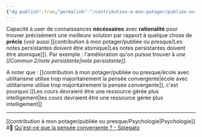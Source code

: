 ```yaml
---
{"dg-publish":true,"permalink":"/contribution-a-mon-potager/publiee-ou-presque/pensee-convergente/"}
---
```


Capacité à user de connaissances **nécéssaires** avec **rationalité** pour trouver précisément une *meilleure* solution par rapport à quelque chose de **précis** (voir aussi [[contribution à mon potager/publiée ou presque/Les notes persistantes doivent être atomique\|Les notes persistantes doivent être atomique]]).
Par exemple : l'amélioration qu'on puisse trouver à *une [[Commun 2/note persistante\|note persistante]]*.

A noter que : [[contribution à mon potager/publiée ou presque/école avec utilitarisme utilise trop majoritairement la pensée convergente\|école avec utilitarisme utilise trop majoritairement la pensée convergente]], c'est pourquoi [[Les cours devraient être une ressource gérée plus intelligement\|les cours devraient être une ressource gérée plus intelligement]]

---
[[contribution à mon potager/publiée ou presque/Psychologie\|Psychologie]] #🌲 
[Qu'est-ce que la pensée convergente ? - Spiegato](https://spiegato.com/fr/quest-ce-que-la-pensee-convergente)
